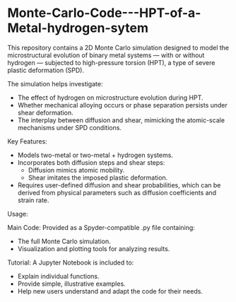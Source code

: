 # Monte-Carlo-Code---HPT-of-a-Metal-hydrogen-sytem

This repository contains a 2D Monte Carlo simulation designed to model the microstructural evolution of binary metal systems — with or without hydrogen — subjected to high-pressure torsion (HPT), a type of severe plastic deformation (SPD).

The simulation helps investigate:
- The effect of hydrogen on microstructure evolution during HPT.
- Whether mechanical alloying occurs or phase separation persists under shear deformation.
- The interplay between diffusion and shear, mimicking the atomic-scale mechanisms under SPD conditions.

Key Features:
- Models two-metal or two-metal + hydrogen systems.
- Incorporates both diffusion steps and shear steps:
  - Diffusion mimics atomic mobility.
  - Shear imitates the imposed plastic deformation.
- Requires user-defined diffusion and shear probabilities, which can be derived from physical parameters such as diffusion coefficients and strain rate.

Usage:

Main Code: Provided as a Spyder-compatible .py file containing:
- The full Monte Carlo simulation.
- Visualization and plotting tools for analyzing results.

Tutorial: A Jupyter Notebook is included to:
- Explain individual functions.
- Provide simple, illustrative examples.
- Help new users understand and adapt the code for their needs.
